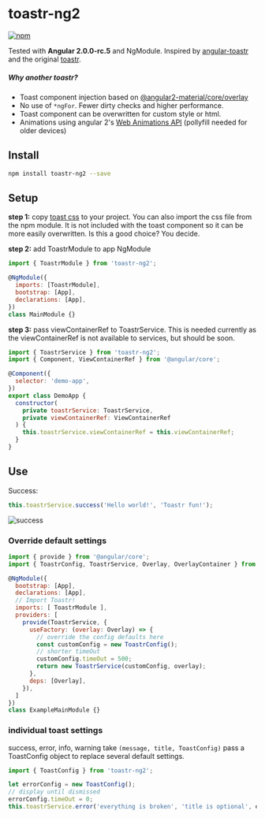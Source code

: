 # toastr-ng2 
[![npm](https://img.shields.io/npm/v/toastr-ng2.svg?maxAge=2592000)](https://www.npmjs.com/package/toastr-ng2)


Tested with __Angular 2.0.0-rc.5__ and NgModule. Inspired by [angular-toastr](https://github.com/Foxandxss/angular-toastr) and the original [toastr](https://github.com/CodeSeven/toastr).

##### Why another toastr?
- Toast component injection based on [@angular2-material/core/overlay](https://github.com/angular/material2)
- No use of `*ngFor`. Fewer dirty checks and higher performance.
- Toast component can be overwritten for custom style or html.
- Animations using angular 2's [Web Animations API](https://angular.io/docs/ts/latest/guide/animations.html) (pollyfill needed for older devices)

## Install  
```bash
npm install toastr-ng2 --save
```  
## Setup  
__step 1:__ copy [toast css](https://github.com/scttcper/toastr-ng2/blob/master/src/demo-app/demo-app.scss) to your project. You can also import the css file from the npm module. It is not included with the toast component so it can be more easily overwritten. Is this a good choice? You decide.

__step 2:__ add ToastrModule to app NgModule
```javascript
import { ToastrModule } from 'toastr-ng2';

@NgModule({
  imports: [ToastrModule],
  bootstrap: [App],
  declarations: [App],
})
class MainModule {}
```  
__step 3:__ pass viewContainerRef to ToastrService. This is needed currently as the viewContainerRef is not available to services, but should be soon.  
```javascript
import { ToastrService } from 'toastr-ng2';
import { Component, ViewContainerRef } from '@angular/core';

@Component({
  selector: 'demo-app',
})
export class DemoApp {
  constructor(
    private toastrService: ToastrService,
    private viewContainerRef: ViewContainerRef
  ) {
    this.toastrService.viewContainerRef = this.viewContainerRef;
  }
}
```
## Use
Success:
```javascript
this.toastrService.success('Hello world!', 'Toastr fun!');
```
![success](http://i.imgur.com/ZTVc9vg.png)

### Override default settings
```javascript
import { provide } from '@angular/core';
import { ToastrConfig, ToastrService, Overlay, OverlayContainer } from 'toastr-ng2';

@NgModule({
  bootstrap: [App],
  declarations: [App],
  // Import Toastr!
  imports: [ ToastrModule ],
  providers: [
    provide(ToastrService, {
      useFactory: (overlay: Overlay) => {
        // override the config defaults here
        const customConfig = new ToastrConfig();
        // shorter timeOut
        customConfig.timeOut = 500;
        return new ToastrService(customConfig, overlay);
      },
      deps: [Overlay],
    }),
  ]
})
class ExampleMainModule {}
```


### individual toast settings
success, error, info, warning take ```(message, title, ToastConfig)``` pass a ToastConfig object to replace several default settings.
```javascript
import { ToastConfig } from 'toastr-ng2';

let errorConfig = new ToastConfig();
// display until dismissed
errorConfig.timeOut = 0;
this.toastrService.error('everything is broken', 'title is optional', errorConfig);
```
